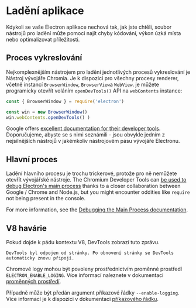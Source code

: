 # Ladění aplikace

Kdykoli se vaše Electron aplikace nechová tak, jak jste chtěli, soubor nástrojů pro ladění může pomoci najít chyby kódování, výkon úzká místa nebo optimalizovat příležitosti.

## Proces vykreslování

Nejkomplexnějším nástrojem pro ladění jednotlivých procesů vykreslování je Nástroj vývojáře Chromia. Je k dispozici pro všechny procesy renderer, včetně instancí `BrowserWindow`, `BrowserView`a `WebView`. je můžete programicky otevřít voláním `openDevTools()` API na `webContents` instance:

```javascript
const { BrowserWindow } = require('electron')

const win = new BrowserWindow()
win.webContents.openDevTools() )
```

Google offers [excellent documentation for their developer tools][devtools]. Doporučujeme, abyste se s nimi seznámili - jsou obvykle jedním z nejsilnějších nástrojů v jakémkoliv nástrojovém pásu vývojáře Electronu.

## Hlavní proces

Ladění hlavního procesu je trochu trickerové, protože pro ně nemůžete otevřít vývojářské nástroje. The Chromium Developer Tools can [be used to debug Electron's main process][node-inspect] thanks to a closer collaboration between Google / Chrome and Node.js, but you might encounter oddities like `require` not being present in the console.

For more information, see the [Debugging the Main Process documentation][main-debug].

## V8 havárie

Pokud dojde k pádu kontextu V8, DevTools zobrazí tuto zprávu.

`DevTools byl odpojen od stránky. Po obnovení stránky se DevTools automaticky znovu připojí.`

Chromové logy mohou být povoleny prostřednictvím proměnné prostředí `ELECTRON_ENABLE_LOGING`. Více informací naleznete v dokumentaci [proměnných prostředí](https://www.electronjs.org/docs/api/environment-variables#electron_enable_logging).

Případně může být předán argument příkazové řádky `--enable-logging`. Více informací je k dispozici v dokumentaci [příkazového řádku](https://www.electronjs.org/docs/api/command-line-switches#--enable-logging).

[node-inspect]: https://nodejs.org/en/docs/inspector/
[devtools]: https://developer.chrome.com/devtools
[main-debug]: ./debugging-main-process.md
